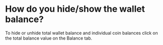 # How do you hide/show the wallet balance?

To hide or unhide total wallet balance and individual coin balances click on the total balance value on the Balance tab.

